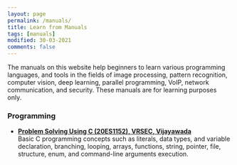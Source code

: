 ```yaml
---
layout: page
permalink: /manuals/
title: Learn from Manuals
tags: [manuals]
modified: 30-03-2021
comments: false
---
```



The manuals on this website help beginners to learn various programming languages, and tools in the fields of image processing, pattern recognition, computer vision, deep learning, parallel programming, VoIP, network communication, and security. These manuals are for learning purposes only. 

### Programming

* [**Problem Solving Using C (20ES1152), VRSEC, Vijayawada**](https://www.dropbox.com/s/3itg872qt5bsn6b/Problem%20solving%20using%20C.pdf?dl=0)<br>
Basic C programming concepts such as literals, data types, and variable declaration, branching, looping, arrays, functions, string, pointer, file, structure, enum, and command-line arguments execution.
 


